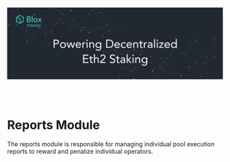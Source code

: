 [<img src="../../internal/images/bloxstaking_header_image.png" >](https://www.bloxstaking.com/)

<br>
<br>

# Reports Module
The reports module is responsible for managing individual pool execution reports to reward and penalize individual operators.
